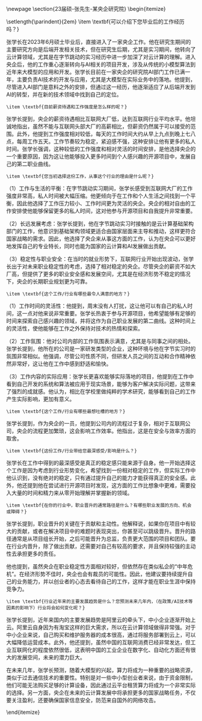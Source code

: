 \newpage
\section{23届硕-张先生-某央企研究院}
\begin{itemize}

\setlength{\parindent}{2em} 
    \item \textbf{可以介绍下您毕业后的工作经历吗？}

张学长在2023年6月硕士毕业后，直接进入了一家央企工作。他在研究生期间的主要研究方向是后端开发相关技术，但在研究生后期，尤其是实习期间，他转向了云计算领域，尤其是在字节跳动的实习经历中进一步加深了对云计算的理解。进入央企后，他的工作重心逐渐转向与AI相关的项目开发，涉及从传统的小模型算法到近年来大模型的应用和开发。张学长目前在一家央企的研究院AI部门工作已满一年，主要负责AI技术的开发与应用，尤其是大模型在实际业务中的落地。他提到，尽管进入AI部门是意料之外的安排，但通过这一经历，他逐渐适应了从后端开发到AI的转型，并在新的技术领域中找到自己的定位。

    \item \textbf{目前薪资待遇和工作强度是怎么样的呢？}

张学长提到，央企的薪资待遇相比互联网大厂低，达到互联网行业平均水平。他坦诚地指出，虽然不能与互联网头部大厂的高薪相比，但薪资仍然属于可以接受的范围。此外，他提到工作强度相对较低，每天的工作时间大约从早上九点到晚上七八点，每周工作五天。工作节奏较为稳定，紧迫感不强，这种安排让他有更多的私人时间。张学长强调，这种较低的工作强度和相对灵活的时间安排，是他选择央企的一个重要原因，因为这让他能够投入更多时间到个人感兴趣的开源项目中，发展自己的第二职业曲线。


    \item \textbf{您当初选择这份工作，从事这个行业的理由是什么呢？}

（1）工作与生活的平衡：在字节跳动实习期间，张学长感受到互联网大厂的工作强度非常高，私人时间被大幅压缩。他更倾向于在工作和个人生活之间找到一个平衡，因此他选择了工作压力较小、工作时间更为灵活的央企。央企的相对自由的工作安排使他能够保留更多的私人时间，这对他参与开源项目和自我提升非常重要。

（2）长远发展考虑：张学长提到，他在字节跳动实习时接触的是云计算基础架构部门的工作，他意识到基础架构领域更适合由国家层面来主导和推动，这样更符合国家战略的需求。因此，他选择了央企来从事这方面的工作，认为在央企可以更好地发挥自己的专业特长，同时也能为国家的云计算和AI发展做出贡献。

（3）稳定性与职业安全：在当时的就业形势下，互联网行业开始出现波动，张学长出于对未来职业稳定性的考虑，选择了相对稳定的央企。尽管央企的薪资不如大厂高，但提供了更多的职业安全感和发展空间，尤其是在经济形势不稳定的情况下，央企的长期职业规划更为可靠。
  
    \item \textbf{这个工作/行业有哪些最令人满意的地方？}

（1）工作时间的灵活性：他提到，周末没有人打扰，这让他可以有自己的私人时间，这一点对他来说非常重要。张学长热衷于参与开源项目，他希望能够有足够的时间来探索自己感兴趣的领域，并将这作为自己职业发展的第二曲线。这种时间上的灵活性，使他能够在工作之外保持对技术的热情和探索。

（2）工作氛围：他对公司内部的工作氛围表示满意，尤其是与同事之间的相处。张学长提到，他所在的公司是一家研发类型的企业，这种环境与他在字节实习时的氛围非常相似。他强调，尽管公司性质不同，但研发人员之间的互动和合作精神依然非常好，这让他在工作中感到舒适和愉快。

（3）工作内容的实际应用：张学长更喜欢能够实际落地的项目，他提到在工作中看到自己开发的系统和算法被应用于现实场景，能够为客户解决实际问题，这带来了强烈的成就感。他认为，相比在学校里做纯粹的学术研究，能够看到自己的工作产生实际影响，更加有意义。


    \item \textbf{这个工作/行业有哪些最想吐槽的地方？}

张学长提到，作为央企的一员，他提到公司内的流程过于复杂，相对于互联网公司，央企的流程更加繁琐，这会影响工作效率。他指出，这是在安全与效率方面的取舍。

    \item \textbf{这份工作/行业带给您最深感受/影响是什么？}

张学长在工作中得到的最深感受是真正的稳定感只能来源于自身。他一开始选择这个工作是因为考虑到行业形势变化，希望找到一份相对稳定的工作，但实际工作中他认识到，没有绝对的稳定，只有通过提升自己的能力才能获得真正的安全感。此外，他还提到他在尝试进行开源项目时发现，这方面的工作比想象中更难，需要投入大量的时间和精力来从零开始理解并掌握新的领域。

    \item \textbf{在你的行业中，职业晋升的通常路径是什么？有哪些职业发展的方向、机会或障碍？}

张学长提到，职业晋升的关键在于贡献和主动性。他解释说，如果你在项目中有较大的贡献，或者在解决项目中的难题时表现突出，你甚至可以跳级晋升。晋升的路径通常是从项目组长开始，之后可能晋升为总监，负责更大范围的项目和团队。要在行业内晋升，除了做出贡献，还需要对自己有较高的要求，并且保持较强的主动性去承担更多的责任。

他也提到，虽然央企在职业稳定性方面相对较好，但依然存在类似私企的“中年危机”。在经济形势不佳时，央企也会有裁员的可能性。因此，他建议要持续提升自己的业务能力，并以创业者的心态去看待自己的工作，这样才能在职业生涯中保持竞争力。

    \item \textbf{行业近年来的主要发展趋势是什么？您预测未来几年内，（在政策/AI技术等因素的影响下）行业将会如何变化呢？}

张学长提到，近年来国内的主要发展趋势是阿里云的牵头下，中小企业逐渐开始上云。阿里云自身因为有淘宝这样的巨大需求，所以在云计算领域做得非常强。对于中小企业来说，自己购买和维护服务器的成本很高，通过将服务部署到云上，可以大幅降低运营成本。此外，他还提到，虽然中国的互联网消费已经非常发达，但工业互联网化的程度依然很低，这表明中国的工业企业在数字化、自动化方面还有很大的发展空间，未来的潜力巨大。

在未来几年，张学长预测，随着大模型的兴起，算力将成为一种重要的战略资源，类似于过去通信技术的重要性。特别是对一些中小型创业者来说，由于资金限制，他们可能无法购买足够的计算设备，因此通过云平台租赁算力将成为一个非常实际的选择。另一方面，央企在未来的云计算发展中将承担更多的国家战略任务，不仅要关注盈利，还要确保国家信息安全，防范来自国外的网络攻击。

\end{itemize}